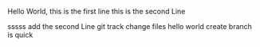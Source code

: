 Hello World, this is the first line
this is the second Line

sssss
add the second Line
git track change files hello world
create branch is quick
